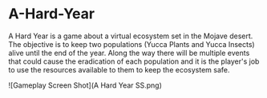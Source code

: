# A-Hard-Year
A Hard Year is a game about a virtual ecosystem set in the Mojave desert. The objective is to keep two populations (Yucca Plants and Yucca Insects) alive until the end of the year. Along the way there will be multiple events that could cause the eradication of each population and it is the player's job to use the resources available to them to keep the ecosystem safe. 


![Gameplay Screen Shot](A Hard Year SS.png)
